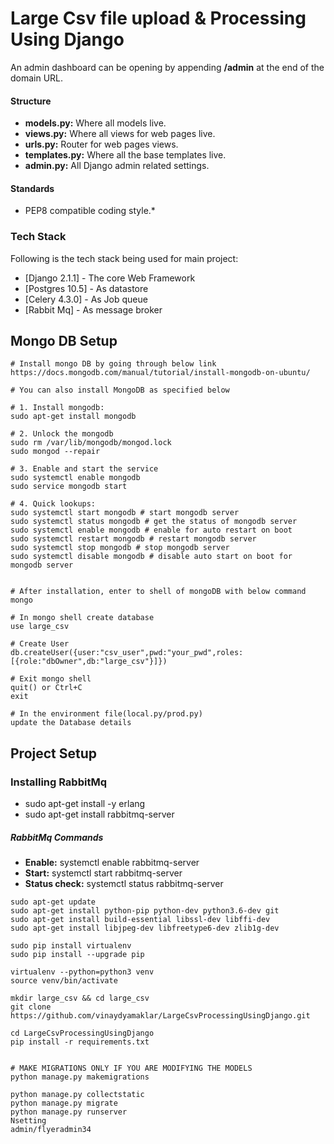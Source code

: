 # Large Csv file upload & Processing Using Django
An admin dashboard can be opening by appending **/admin** at the end of the domain URL.

#### Structure
* **models.py:** Where all models live.
* **views.py:** Where all views for web pages live.
* **urls.py:** Router for web pages views.
* **templates.py:** Where all the base templates live.
* **admin.py:** All Django admin related settings.

#### Standards
* PEP8 compatible coding style.*

### Tech Stack
Following is the tech stack being used for main project:
* [Django 2.1.1] - The core Web Framework
* [Postgres 10.5] - As datastore
* [Celery 4.3.0] - As Job queue
* [Rabbit Mq] - As message broker

## Mongo DB Setup
```
# Install mongo DB by going through below link
https://docs.mongodb.com/manual/tutorial/install-mongodb-on-ubuntu/

# You can also install MongoDB as specified below

# 1. Install mongodb:
sudo apt-get install mongodb

# 2. Unlock the mongodb
sudo rm /var/lib/mongodb/mongod.lock
sudo mongod --repair

# 3. Enable and start the service
sudo systemctl enable mongodb
sudo service mongodb start

# 4. Quick lookups:
sudo systemctl start mongodb # start mongodb server
sudo systemctl status mongodb # get the status of mongodb server
sudo systemctl enable mongodb # enable for auto restart on boot
sudo systemctl restart mongodb # restart mongodb server
sudo systemctl stop mongodb # stop mongodb server
sudo systemctl disable mongodb # disable auto start on boot for mongodb server


# After installation, enter to shell of mongoDB with below command
mongo

# In mongo shell create database
use large_csv

# Create User
db.createUser({user:"csv_user",pwd:"your_pwd",roles:[{role:"dbOwner",db:"large_csv"}]})

# Exit mongo shell
quit() or Ctrl+C
exit

# In the environment file(local.py/prod.py)
update the Database details
```


## Project **Setup**

### Installing RabbitMq
* sudo apt-get install -y erlang
* sudo apt-get install rabbitmq-server

##### RabbitMq Commands
* **Enable:** systemctl enable rabbitmq-server
* **Start:** systemctl start rabbitmq-server
* **Status check:** systemctl status rabbitmq-server
```
sudo apt-get update
sudo apt-get install python-pip python-dev python3.6-dev git
sudo apt-get install build-essential libssl-dev libffi-dev
sudo apt-get install libjpeg-dev libfreetype6-dev zlib1g-dev

sudo pip install virtualenv
sudo pip install --upgrade pip

virtualenv --python=python3 venv
source venv/bin/activate

mkdir large_csv && cd large_csv
git clone https://github.com/vinaydyamaklar/LargeCsvProcessingUsingDjango.git

cd LargeCsvProcessingUsingDjango
pip install -r requirements.txt


# MAKE MIGRATIONS ONLY IF YOU ARE MODIFYING THE MODELS
python manage.py makemigrations

python manage.py collectstatic
python manage.py migrate
python manage.py runserver
Nsetting
admin/flyeradmin34
```